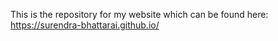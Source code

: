 This is the repository for my website which can be found here:
https://surendra-bhattarai.github.io/
